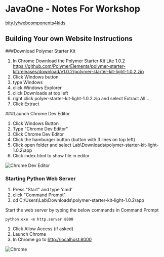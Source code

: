 # JavaOne - Notes For Workshop

[bity.ly/webcomponents4kids](http://bity.ly/webcomponents4kids)



## Building Your own Website Instructions

###Download Polymer Starter Kit
1. In Chrome Download the Polymer Starter Kit Lite 1.0.2
https://github.com/PolymerElements/polymer-starter-kit/releases/download/v1.0.2/polymer-starter-kit-light-1.0.2.zip
1. Click Windows button
2. type Windows
3. click Windows Explorer
1. click Downloads at top left
1. right click polyer-starter-kit-light-1.0.2.zip  and select Extract All...
1. Click Extract



###Launch Chrome Dev Editor
1. Click Windows Button
1. Type "Chrome Dev Editor"
1. Click Chrome Dev Editor 
1. Click the hamburger button (button with 3 lines on top left)
1. Click open folder and select 
 Lab\Downloads\polymer-starter-kit-light-1.0.2\app
1. Click index.html to show file in editor

![Chrome Dev Editor](https://raw.githubusercontent.com/dart-lang/chromedeveditor/master/ide/web/images/icon_128.png)

<!-- 1. open folder C:\polymer-starter-kit-light-1.0.2\app -->

### Starting Python Web Server

1. Press "Start" and type 'cmd'
1. click "Command Prompt"
1. cd C:\Users\Lab\Downloads\polymer-starter-kit-light-1.0.2\app



Start the web server by typing the below commands in Command Prompt

```
python.exe -m http.server 8000
```

1. Click Allow Access (if asked)
1. Launch Chrome
1. In Chrome go to [http://localhost:8000](http://localhost:8000)

![Chrome](http://x-rayonwheels.com/21/google-chrome-logo-vector-11.jpg)


